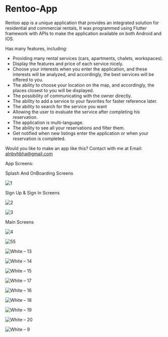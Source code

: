 # Rentoo-App

Rentoo app is a unique application that provides an integrated solution for residential and commercial rentals, It was programmed using Flutter framework with APIs to make the application available on both Android and IOS. 

Has many features, including:
* Providing many rental services (cars, apartments, chalets, workspaces).
* Display the features and price of each service nicely.
* Choose your interests when you enter the application, and these interests will be analyzed, and accordingly, the best services will be offered to you.
* The ability to choose your location on the map, and accordingly, the places closest to you will be displayed.
* The possibility of communicating with the owner directly.
* The ability to add a service to your favorites for faster reference later.
* The ability to search for the service you want
* Allowing the user to evaluate the service after completing his reservation.
* The application is multi-language.
* The ability to see all your reservations and filter them.
* Get notified when new listings enter the application or when your reservation is completed.

Would you like to make an app like this? Contact with me at Email: alnbyhbha@gmail.com

App Screens:

Splash And OnBoarding Screens

![1](https://github.com/BahaaAlnabeeh/Rentoo-App/assets/42490211/84742643-4ab4-48ea-9f8b-a11c374c698b)

Sign Up & Sign In Screens

![2](https://github.com/BahaaAlnabeeh/Rentoo-App/assets/42490211/52fc898e-1581-4754-a700-904bfbfd49c8)

![3](https://github.com/BahaaAlnabeeh/Rentoo-App/assets/42490211/07b6b2a4-6c1e-4200-a6e2-416197c1c623)

Main Screens

![4](https://github.com/BahaaAlnabeeh/Rentoo-App/assets/42490211/a9fb63cd-f77a-4791-936b-ed22d2de1ca1)

![55](https://github.com/BahaaAlnabeeh/Rentoo-App/assets/42490211/2370965b-584e-4ca2-91cc-b7a8b0d02e86)

![White – 13](https://github.com/BahaaAlnabeeh/Rentoo-App/assets/42490211/9cdb3b91-c461-4aee-89c3-6316c8efd8f0)

![White – 14](https://github.com/BahaaAlnabeeh/Rentoo-App/assets/42490211/1267c717-e079-4ccf-8706-55d64809f54f)

![White – 15](https://github.com/BahaaAlnabeeh/Rentoo-App/assets/42490211/413d4035-26e9-49fa-b1c5-ce7496449fc9)

![White – 17](https://github.com/BahaaAlnabeeh/Rentoo-App/assets/42490211/98ba30b1-7c4f-4d35-aa35-627bb6220253)

![White – 16](https://github.com/BahaaAlnabeeh/Rentoo-App/assets/42490211/4b5a5491-1b14-43b0-95d9-aa34328cf3ff)

![White – 18](https://github.com/BahaaAlnabeeh/Rentoo-App/assets/42490211/5a0a8a5e-fe89-4ca0-9296-4c0317072541)

![White – 19](https://github.com/BahaaAlnabeeh/Rentoo-App/assets/42490211/210cb3cc-b8d3-4528-a2ee-11e536df158b)

![White – 20](https://github.com/BahaaAlnabeeh/Rentoo-App/assets/42490211/25f85bd7-4788-4411-83fb-fb6cca2f70c0)

![White – 9](https://github.com/BahaaAlnabeeh/Rentoo-App/assets/42490211/4eff025b-f86e-4bc5-b00c-4f01582fa9d4)
